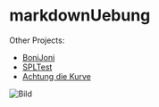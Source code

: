 # markdownUebung

Other Projects:
* [BoniJoni](https://www.youtube.com/channel/UCsoRpl5V35s3jVGf_b7M5Dw)
* [SPLTest](https://github.com/BonithanBiffutseder/TestSPL)
* [Achtung die Kurve](http://www.achtung-die-kurve.com)

![Bild](https://encrypted-tbn0.gstatic.com/images?q=tbn:ANd9GcQHz7Zv18N8H7D__c77IlSwcY-_VVB8sWH6i4xNDfUEsiO8FRXj)
